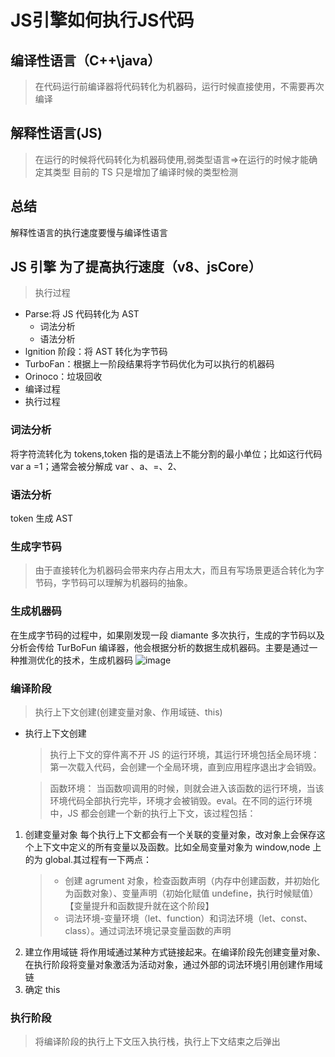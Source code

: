# JS引擎如何执行JS代码

## 编译性语言（C++\java）

> 在代码运行前编译器将代码转化为机器码，运行时候直接使用，不需要再次编译

## 解释性语言(JS)

> 在运行的时候将代码转化为机器码使用,弱类型语言=>在运行的时候才能确定其类型
> 目前的 TS 只是增加了编译时候的类型检测

## 总结

解释性语言的执行速度要慢与编译性语言

## JS 引擎 为了提高执行速度（v8、jsCore）

> 执行过程

- Parse:将 JS 代码转化为 AST
  - 词法分析
  - 语法分析
- lgnition 阶段：将 AST 转化为字节码
- TurboFan：根据上一阶段结果将字节码优化为可以执行的机器码
- Orinoco：垃圾回收
- 编译过程
- 执行过程

### 词法分析

将字符流转化为 tokens,token 指的是语法上不能分割的最小单位；比如这行代码 var a =1；通常会被分解成 var 、a、=、2、

### 语法分析

token 生成 AST

### 生成字节码

> 由于直接转化为机器码会带来内存占用太大，而且有写场景更适合转化为字节码，字节码可以理解为机器码的抽象。

### 生成机器码

在生成字节码的过程中，如果刚发现一段 diamante 多次执行，生成的字节码以及分析会传给 TurBoFun 编译器，他会根据分析的数据生成机器码。主要是通过一种推测优化的技术，生成机器码
![image](https://user-images.githubusercontent.com/84896877/177566681-5df91408-bbd9-4a3a-94ce-5584e498d857.png)

### 编译阶段

> 执行上下文创建(创建变量对象、作用域链、this)

- 执行上下文创建
  > 执行上下文的穿件离不开 JS 的运行环境，其运行环境包括全局环境：第一次载入代码，会创建一个全局环境，直到应用程序退出才会销毁。 
  
  >函数环境： 当函数呗调用的时候，则就会进入该函数的运行环境，当该环境代码全部执行完毕，环境才会被销毁。eval。在不同的运行环境中，JS 都会创建一个新的执行上下文，该过程包括：

1. 创建变量对象
   每个执行上下文都会有一个关联的变量对象，改对象上会保存这个上下文中定义的所有变量以及函数。比如全局变量对象为 window,node 上的为 global.其过程有一下两点：
   > - 创建 agrument 对象，检查函数声明（内存中创建函数，并初始化为函数对象）、变量声明（初始化赋值 undefine，执行时候赋值）【变量提升和函数提升就在这个阶段】
   > - 词法环境-变量环境（let、function）和词法环境（let、const、class）。通过词法环境记录变量函数的声明
2. 建立作用域链
   将作用域通过某种方式链接起来。在编译阶段先创建变量对象、在执行阶段将变量对象激活为活动对象，通过外部的词法环境引用创建作用域链
3. 确定 this

### 执行阶段

> 将编译阶段的执行上下文压入执行栈，执行上下文结束之后弹出
